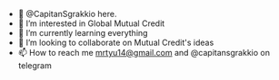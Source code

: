 - 👋 @CapitanSgrakkio here.
- 👀 I’m interested in Global Mutual Credit
- 🌱 I’m currently learning everything
- 💞️ I’m looking to collaborate on Mutual Credit's ideas
- 📫 How to reach me mrtyu14@gmail.com and @capitansgrakkio on telegram

<!---
CapitanSgrakkio/CapitanSgrakkio is a ✨ special ✨ repository because its `README.md` (this file) appears on your GitHub profile.
You can click the Preview link to take a look at your changes.
--->
